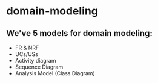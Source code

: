 # domain-modeling
## We've 5 models for domain modeling:
- FR & NRF
- UCs/USs
- Activity diagram
- Sequence Diagram
- Analysis Model (Class Diagram)
